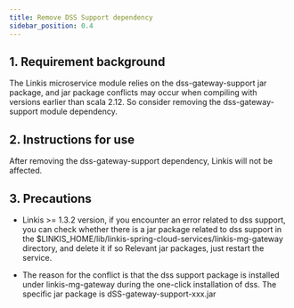 ```yaml
---
title: Remove DSS Support dependency
sidebar_position: 0.4
---
```


## 1. Requirement background
The Linkis microservice module relies on the dss-gateway-support jar package, and jar package conflicts may occur when compiling with versions earlier than scala 2.12. So consider removing the dss-gateway-support module dependency.

## 2. Instructions for use

After removing the dss-gateway-support dependency, Linkis will not be affected.

## 3. Precautions

- Linkis >= 1.3.2 version, if you encounter an error related to dss support, you can check whether there is a jar package related to dss support in the $LINKIS_HOME/lib/linkis-spring-cloud-services/linkis-mg-gateway directory, and delete it if so Relevant jar packages, just restart the service.

- The reason for the conflict is that the dss support package is installed under linkis-mg-gateway during the one-click installation of dss. The specific jar package is dSS-gateway-support-xxx.jar